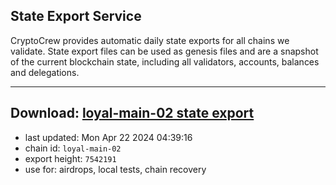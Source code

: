## State Export Service
CryptoCrew provides automatic daily state exports for all chains we validate. State export files can be used as genesis files and are a snapshot of the current blockchain state, including all validators, accounts, balances and delegations.

---
**Download: [loyal-main-02 state export](https://dl-eu2.ccvalidators.com/SERVICE/loyal/loyal-main-02_export_7542191.json)**
---

- last updated: Mon Apr 22 2024 04:39:16
- chain id: `loyal-main-02`
- export height: `7542191`
- use for: airdrops, local tests, chain recovery
